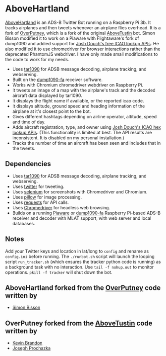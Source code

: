 # AboveHartland

[AboveHartland](https://twitter.com/abovehartland) is an ADS-B Twitter Bot running on a Raspberry Pi 3b.  It tracks airplanes and then tweets whenever an airplane flies overhead. It is a fork of [OverPutney](https://github.com/shbisson/overputney), which is a fork of the original [AboveTustin](https://github.com/kevinabrandon/abovetustin) bot. Simon Bisson modified it to work on a Piaware with Flightaware's fork of dump1090 and addied support for [Josh Douch's free ICAO lookup APIs](https://api.joshdouch.me/). He also modified it to use chromedriver for browser interactions rather than the deprecated PhantomJS webdriver. I have only made small modifications to the code to work for my needs.

 * Uses [tar1090](https://github.com/wiedehopf/tar1090) for ADSB message decoding, airplane tracking, and webserving.
 * Built on the [dump1090-fa](https://github.com/flightaware/dump1090) receiver software.
 * Works with Chromium chromedriver webdriver on Raspberry Pi.
 * It tweets an image of a map with the airplane's track and the decoded aircraft data displayed by tar1090.
 * It displays the flight name if available, or the reported icao code.
 * It displays altitude, ground speed and heading information of the airplane at it's closest point to the bot.
 * Gives different hashtags depending on airline operator, altitude, speed and time of day.
 * Adds aircraft registration, type, and owner using [Josh Douch's ICAO hex lookup APIs](https://api.joshdouch.me/). (This functionality is limited at best. The API results are inconsistent. It is disabled on my personal installation.)
 * Tracks the number of time an aircraft has been seen and includes that in the tweets.

## Dependencies
* Uses [tar1090](https://github.com/wiedehopf/tar1090) for ADSB message decoding, airplane tracking, and webserving.
* Uses [twitter](https://pypi.python.org/pypi/twitter) for tweeting.
* Uses [selenium](https://pypi.python.org/pypi/selenium) for screenshots with Chromedriver and Chromium.
* Uses [pillow](https://python-pillow.org/) for image processing.
* Uses [requests](https://pypi.org/project/requests/) for API calls.
* Uses [Chromedriver](https://chromedriver.chromium.org/) for headless web browsing.
* Builds on a running [Piaware](https://flightaware.com/adsb/piaware/build) or [dump1090-fa](https://github.com/flightaware/dump1090) Raspberry Pi-based ADS-B receiver and decoder with MLAT support, with web server and local databases.

## Notes

Add your Twitter keys and location in lat/long to `config` and rename as `config.ini` before running. The `./runbot.sh` script will launch the looping script `run_tracker.sh` (which ensures the tracker python code is running) as a background task with no interaction. Use `tail -f nohup.out` to monitor operations. `pkill -f tracker` will shut down the bot.

## AboveHartland forked from the [OverPutney](https://github.com/shbisson/overputney) code written by
* [Simon Bisson](https://github.com/shbisson)

## OverPutney forked from the [AboveTustin](https://github.com/kevinabrandon/AboveTustin) code written by
* [Kevin Brandon](https://github.com/kevinabrandon)
* [Joseph Prochazka](https://github.com/jprochazka)
